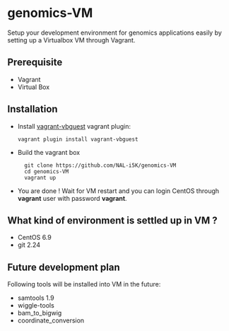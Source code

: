 # genomics-VM

Setup your development environment for genomics applications easily by setting up a Virtualbox VM through Vagrant.

## Prerequisite

- Vagrant
- Virtual Box

## Installation

- Install [vagrant-vbguest](https://github.com/dotless-de/vagrant-vbguest) vagrant plugin:

  `vagrant plugin install vagrant-vbguest`

- Build the vagrant box

  ``` shell
    git clone https://github.com/NAL-i5K/genomics-VM
    cd genomics-VM
    vagrant up
  ```

- You are done ! Wait for VM restart and you can login CentOS through **vagrant** user with password **vagrant**.

## What kind of environment is settled up in VM ?

- CentOS 6.9
- git 2.24

## Future development plan

Following tools will be installed into VM in the future:

- samtools 1.9
- wiggle-tools
- bam_to_bigwig
- coordinate_conversion
